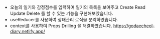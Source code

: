 - 오늘의 일기와 감정점수를 입력하여 일기의 목록을 보여주고 Create Read Update Delete 를 할 수 있는 기능을 구현해보았습니다.
- useReducer를 사용하여 상태관리 로직을 분리하였습니다.
- context를 사용하여 Props Drilling 을 해결하였습니다.
https://godaecheol-diary.netlify.app/
